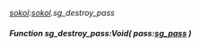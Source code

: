 _[sokol](../../modules/sokol/sokol-module.md):[sokol](../../modules/sokol/sokol-module.md).sg\_destroy\_pass_
##### Function sg\_destroy\_pass:Void( pass:[sg_pass](../../modules/sokol/sokol-sg_pass.md) )
